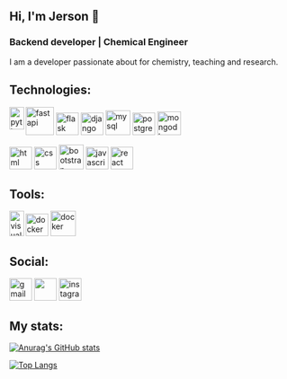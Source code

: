 ## Hi, I'm Jerson 👋
### Backend developer | Chemical Engineer

I am a developer passionate about for chemistry, teaching and research.

## Technologies:
<img align= "left" src='https://cdn.jsdelivr.net/gh/devicons/devicon/icons/python/python-original.svg' alt='python' width= "26px" height='40'> <img src="https://cdn.jsdelivr.net/gh/devicons/devicon/icons/fastapi/fastapi-original-wordmark.svg" alt='fastapi' height='50'/> <img src="https://cdn.jsdelivr.net/gh/devicons/devicon/icons/flask/flask-original.svg" alt='flask' height='40'/> <img src='https://cdn.jsdelivr.net/gh/devicons/devicon/icons/django/django-plain.svg' alt='django' height='40'> <img src='https://cdn.jsdelivr.net/gh/devicons/devicon/icons/mysql/mysql-original-wordmark.svg' alt='mysql' height='44'> <img src='https://cdn.jsdelivr.net/gh/devicons/devicon/icons/postgresql/postgresql-original.svg' alt='postgre' height='40'>  <img src='https://cdn.jsdelivr.net/gh/devicons/devicon/icons/mongodb/mongodb-original-wordmark.svg' alt='mongodb' height='42'>

<img src='https://cdn.jsdelivr.net/gh/devicons/devicon/icons/html5/html5-original.svg' alt='html' height='40'> <img src='https://cdn.jsdelivr.net/gh/devicons/devicon/icons/css3/css3-original.svg' alt='css' height='40'> <img src='https://cdn.jsdelivr.net/gh/devicons/devicon/icons/bootstrap/bootstrap-original.svg' alt='bootstrap' height='44'> <img src='https://cdn.jsdelivr.net/gh/devicons/devicon/icons/javascript/javascript-original.svg' alt='javascript' height='40'> <img src='https://cdn.jsdelivr.net/gh/devicons/devicon/icons/react/react-original.svg' alt='react' height='40'>

## Tools:
<img align= "left" src='https://cdn.jsdelivr.net/gh/devicons/devicon/icons/vscode/vscode-original.svg' alt='visual studio code' width= "26px" height='45'> <img src="https://cdn.jsdelivr.net/gh/devicons/devicon/icons/git/git-plain.svg" alt='docker' height='40'/> <img src="https://cdn.jsdelivr.net/gh/devicons/devicon/icons/docker/docker-original-wordmark.svg" alt='docker' height='45'/>



## Social:

[<img src='https://img.shields.io/badge/Gmail-D14836?style=for-the-badge&logo=gmail&logoColor=white' alt='gmail' height='40'>](mailto:jerson.mosquera.p@gmail.com)   [<img src='https://img.shields.io/badge/LinkedIn-0077B5?style=for-the-badge&logo=linkedin&logoColor=white' height='40'>](https://www.linkedin.com/in/jerson-mosquera-pretelt-623507a2/) [<img src='https://img.shields.io/badge/Instagram-E4405F?style=for-the-badge&logo=instagram&logoColor=white' alt='instagram' height='40'>](https://www.instagram.com/jemos26/)

## My stats:

[![Anurag's GitHub stats](https://github-readme-stats.vercel.app/api?username=jemosdev&theme=tokyonight)](https://github.com/anuraghazra/github-readme-stats)


[![Top Langs](https://github-readme-stats.vercel.app/api/top-langs/?username=jemosdev&layout=compact&theme=tokyonight)](https://github.com/anuraghazra/github-readme-stats)
